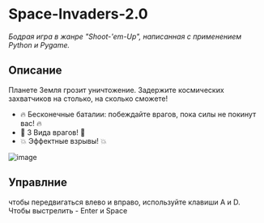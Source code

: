 # Space-Invaders-2.0

_Бодрая игра в жанре "Shoot-'em-Up", написанная с применением Python и Pygame._

## Описание

Планете Земля грозит уничтожение. Задержите космических захватчиков на столько, на сколько сможете!

- 🔥 Бесконечные баталии: побеждайте врагов, пока силы не покинут вас! 🔥
- 🚀 3 Вида врагов! 🚀
- 💥 Эффектные взрывы! 💥

![image](https://user-images.githubusercontent.com/47077074/119260830-0aa30b00-bbee-11eb-9ade-c86a841e8d0f.png)

## Управлние

чтобы передвигаться влево и вправо, используйте клавиши A и D. Чтобы выстрелить - Enter и Space
